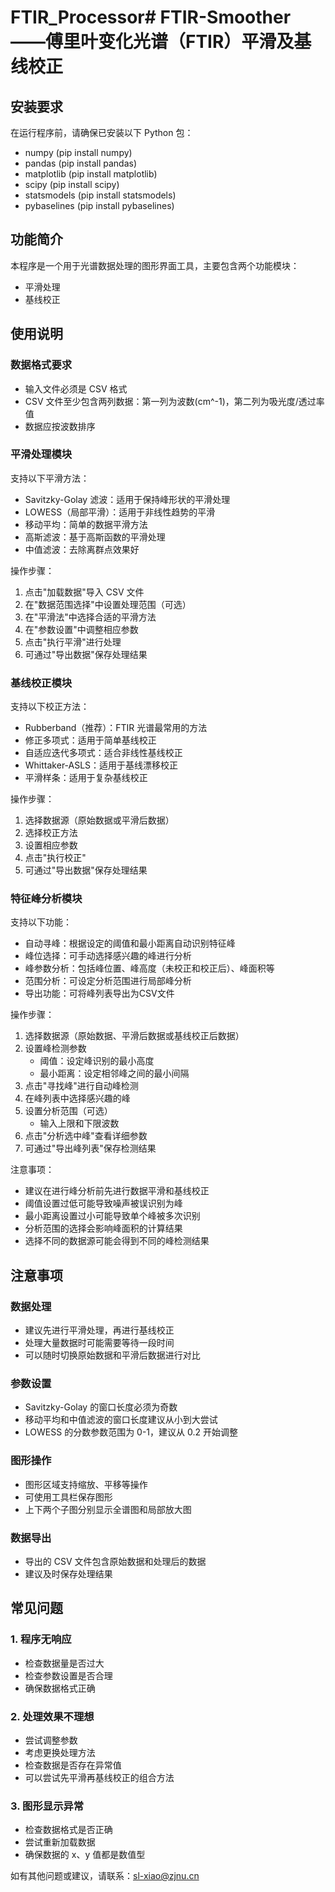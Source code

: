 # FTIR_Processor# FTIR-Smoother——傅里叶变化光谱（FTIR）平滑及基线校正

## 安装要求

在运行程序前，请确保已安装以下 Python 包：
- numpy (pip install numpy)
- pandas (pip install pandas)
- matplotlib (pip install matplotlib) 
- scipy (pip install scipy)
- statsmodels (pip install statsmodels)
- pybaselines (pip install pybaselines)

## 功能简介

本程序是一个用于光谱数据处理的图形界面工具，主要包含两个功能模块：
- 平滑处理
- 基线校正

## 使用说明

### 数据格式要求
- 输入文件必须是 CSV 格式
- CSV 文件至少包含两列数据：第一列为波数(cm^-1)，第二列为吸光度/透过率值
- 数据应按波数排序

### 平滑处理模块

支持以下平滑方法：
- Savitzky-Golay 滤波：适用于保持峰形状的平滑处理
- LOWESS（局部平滑）：适用于非线性趋势的平滑
- 移动平均：简单的数据平滑方法
- 高斯滤波：基于高斯函数的平滑处理
- 中值滤波：去除离群点效果好

操作步骤：
1. 点击"加载数据"导入 CSV 文件
2. 在"数据范围选择"中设置处理范围（可选）
3. 在"平滑法"中选择合适的平滑方法
4. 在"参数设置"中调整相应参数
5. 点击"执行平滑"进行处理
6. 可通过"导出数据"保存处理结果

### 基线校正模块

支持以下校正方法：
- Rubberband（推荐）：FTIR 光谱最常用的方法
- 修正多项式：适用于简单基线校正
- 自适应迭代多项式：适合非线性基线校正
- Whittaker-ASLS：适用于基线漂移校正
- 平滑样条：适用于复杂基线校正

操作步骤：
1. 选择数据源（原始数据或平滑后数据）
2. 选择校正方法
3. 设置相应参数
4. 点击"执行校正"
5. 可通过"导出数据"保存处理结果

### 特征峰分析模块

支持以下功能：
- 自动寻峰：根据设定的阈值和最小距离自动识别特征峰
- 峰位选择：可手动选择感兴趣的峰进行分析
- 峰参数分析：包括峰位置、峰高度（未校正和校正后）、峰面积等
- 范围分析：可设定分析范围进行局部峰分析
- 导出功能：可将峰列表导出为CSV文件

操作步骤：
1. 选择数据源（原始数据、平滑后数据或基线校正后数据）
2. 设置峰检测参数
   - 阈值：设定峰识别的最小高度
   - 最小距离：设定相邻峰之间的最小间隔
3. 点击"寻找峰"进行自动峰检测
4. 在峰列表中选择感兴趣的峰
5. 设置分析范围（可选）
   - 输入上限和下限波数
6. 点击"分析选中峰"查看详细参数
7. 可通过"导出峰列表"保存检测结果

注意事项：
- 建议在进行峰分析前先进行数据平滑和基线校正
- 阈值设置过低可能导致噪声被误识别为峰
- 最小距离设置过小可能导致单个峰被多次识别
- 分析范围的选择会影响峰面积的计算结果
- 选择不同的数据源可能会得到不同的峰检测结果

## 注意事项

### 数据处理
- 建议先进行平滑处理，再进行基线校正
- 处理大量数据时可能需要等待一段时间
- 可以随时切换原始数据和平滑后数据进行对比

### 参数设置
- Savitzky-Golay 的窗口长度必须为奇数
- 移动平均和中值滤波的窗口长度建议从小到大尝试
- LOWESS 的分数参数范围为 0-1，建议从 0.2 开始调整

### 图形操作
- 图形区域支持缩放、平移等操作
- 可使用工具栏保存图形
- 上下两个子图分别显示全谱图和局部放大图

### 数据导出
- 导出的 CSV 文件包含原始数据和处理后的数据
- 建议及时保存处理结果

## 常见问题

### 1. 程序无响应
- 检查数据量是否过大
- 检查参数设置是否合理
- 确保数据格式正确

### 2. 处理效果不理想
- 尝试调整参数
- 考虑更换处理方法
- 检查数据是否存在异常值
- 可以尝试先平滑再基线校正的组合方法

### 3. 图形显示异常
- 检查数据格式是否正确
- 尝试重新加载数据
- 确保数据的 x、y 值都是数值型

如有其他问题或建议，请联系：sl-xiao@zjnu.cn